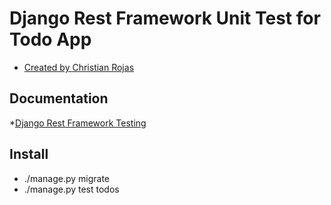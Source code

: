 # Django Rest Framework Unit Test for Todo App

* [Created by Christian Rojas](https://github.com/roofcat)

## Documentation
*[Django Rest Framework Testing](http://www.django-rest-framework.org/api-guide/testing/)

## Install
* ./manage.py migrate
* ./manage.py test todos
